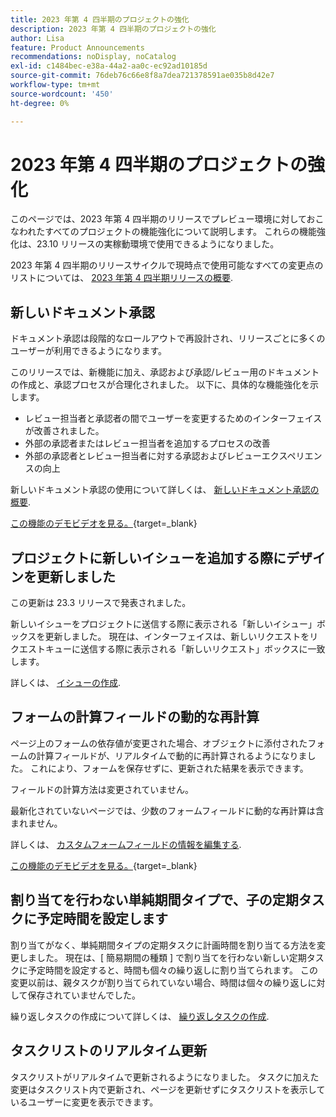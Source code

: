 ```yaml
---
title: 2023 年第 4 四半期のプロジェクトの強化
description: 2023 年第 4 四半期のプロジェクトの強化
author: Lisa
feature: Product Announcements
recommendations: noDisplay, noCatalog
exl-id: c1484bec-e38a-44a2-aa0c-ec92ad10185d
source-git-commit: 76deb76c66e8f8a7dea721378591ae035b8d42e7
workflow-type: tm+mt
source-wordcount: '450'
ht-degree: 0%

---
```


# 2023 年第 4 四半期のプロジェクトの強化

このページでは、2023 年第 4 四半期のリリースでプレビュー環境に対しておこなわれたすべてのプロジェクトの機能強化について説明します。 これらの機能強化は、23.10 リリースの実稼動環境で使用できるようになりました。

2023 年第 4 四半期のリリースサイクルで現時点で使用可能なすべての変更点のリストについては、 [2023 年第 4 四半期リリースの概要](/help/quicksilver/product-announcements/product-releases/23-q4-release-activity/23-q4-release-overview.md).

## 新しいドキュメント承認

ドキュメント承認は段階的なロールアウトで再設計され、リリースごとに多くのユーザーが利用できるようになります。

このリリースでは、新機能に加え、承認および承認/レビュー用のドキュメントの作成と、承認プロセスが合理化されました。 以下に、具体的な機能強化を示します。

* レビュー担当者と承認者の間でユーザーを変更するためのインターフェイスが改善されました。
* 外部の承認者またはレビュー担当者を追加するプロセスの改善
* 外部の承認者とレビュー担当者に対する承認およびレビューエクスペリエンスの向上

新しいドキュメント承認の使用について詳しくは、 [新しいドキュメント承認の概要](/help/quicksilver/review-and-approve-work/document-reviews-and-approvals/document-approvals-overview.md).

[この機能のデモビデオを見る。](https://video.tv.adobe.com/v/3424867){target=_blank}

## プロジェクトに新しいイシューを追加する際にデザインを更新しました

この更新は 23.3 リリースで発表されました。

新しいイシューをプロジェクトに送信する際に表示される「新しいイシュー」ボックスを更新しました。 現在は、インターフェイスは、新しいリクエストをリクエストキューに送信する際に表示される「新しいリクエスト」ボックスに一致します。

詳しくは、 [イシューの作成](/help/quicksilver/manage-work/issues/manage-issues/create-issues.md).

## フォームの計算フィールドの動的な再計算

ページ上のフォームの依存値が変更された場合、オブジェクトに添付されたフォームの計算フィールドが、リアルタイムで動的に再計算されるようになりました。 これにより、フォームを保存せずに、更新された結果を表示できます。

フィールドの計算方法は変更されていません。

最新化されていないページでは、少数のフォームフィールドに動的な再計算は含まれません。

詳しくは、 [カスタムフォームフィールドの情報を編集する](/help/quicksilver/workfront-basics/work-with-custom-forms/edit-custom-forms.md).

[この機能のデモビデオを見る。](https://video.tv.adobe.com/v/3422678/){target=_blank}

## 割り当てを行わない単純期間タイプで、子の定期タスクに予定時間を設定します

割り当てがなく、単純期間タイプの定期タスクに計画時間を割り当てる方法を変更しました。 現在は、[ 簡易期間の種類 ] で割り当てを行わない新しい定期タスクに予定時間を設定すると、時間も個々の繰り返しに割り当てられます。 この変更以前は、親タスクが割り当てられていない場合、時間は個々の繰り返しに対して保存されていませんでした。

繰り返しタスクの作成について詳しくは、 [繰り返しタスクの作成](/help/quicksilver/manage-work/tasks/create-tasks/create-recurring-tasks.md).

## タスクリストのリアルタイム更新

タスクリストがリアルタイムで更新されるようになりました。 タスクに加えた変更はタスクリスト内で更新され、ページを更新せずにタスクリストを表示しているユーザーに変更を表示できます。
